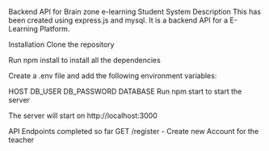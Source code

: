 Backend API for Brain zone e-learning Student System
Description
This has been created using express.js and mysql. It is a backend API for a E-Learning Platform.

Installation
Clone the repository

Run npm install to install all the dependencies

Create a .env file and add the following environment variables:

HOST
DB_USER
DB_PASSWORD
DATABASE
Run npm start to start the server

The server will start on http://localhost:3000

API Endpoints completed so far
GET /register - Create new Account for the teacher

